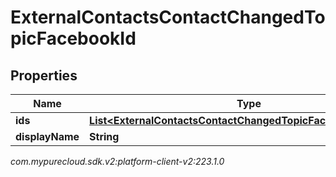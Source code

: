 # ExternalContactsContactChangedTopicFacebookId


## Properties

| Name | Type | Description | Notes |
| ------------ | ------------- | ------------- | ------------- |
| **ids** | [**List&lt;ExternalContactsContactChangedTopicFacebookScopedId&gt;**](ExternalContactsContactChangedTopicFacebookScopedId) |  |  [optional] |
| **displayName** | **String** |  |  [optional] |




_com.mypurecloud.sdk.v2:platform-client-v2:223.1.0_
